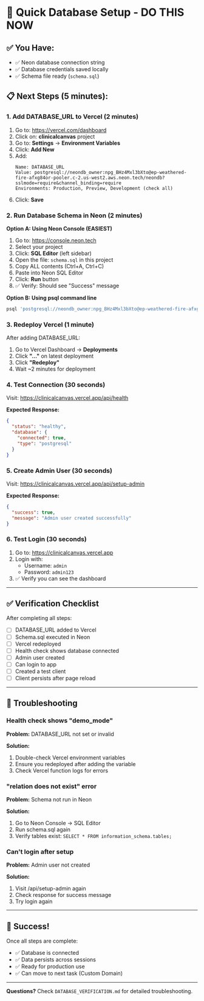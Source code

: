 # 🚀 Quick Database Setup - DO THIS NOW

## ✅ You Have:
- ✅ Neon database connection string
- ✅ Database credentials saved locally
- ✅ Schema file ready (`schema.sql`)

## 📋 Next Steps (5 minutes):

### 1. Add DATABASE_URL to Vercel (2 minutes)

1. Go to: https://vercel.com/dashboard
2. Click on: **clinicalcanvas** project
3. Go to: **Settings** → **Environment Variables**
4. Click: **Add New**
5. Add:
   ```
   Name: DATABASE_URL
   Value: postgresql://neondb_owner:npg_BHz4Mxl3bXto@ep-weathered-fire-afxg84or-pooler.c-2.us-west2.aws.neon.tech/neondb?sslmode=require&channel_binding=require
   Environments: Production, Preview, Development (check all)
   ```
6. Click: **Save**

### 2. Run Database Schema in Neon (2 minutes)

**Option A: Using Neon Console (EASIEST)**

1. Go to: https://console.neon.tech
2. Select your project
3. Click: **SQL Editor** (left sidebar)
4. Open the file: `schema.sql` in this project
5. Copy ALL contents (Ctrl+A, Ctrl+C)
6. Paste into Neon SQL Editor
7. Click: **Run** button
8. ✅ Verify: Should see "Success" message

**Option B: Using psql command line**

```bash
psql 'postgresql://neondb_owner:npg_BHz4Mxl3bXto@ep-weathered-fire-afxg84or-pooler.c-2.us-west2.aws.neon.tech/neondb?sslmode=require&channel_binding=require' -f schema.sql
```

### 3. Redeploy Vercel (1 minute)

After adding DATABASE_URL:
1. Go to Vercel Dashboard → **Deployments**
2. Click **"..."** on latest deployment
3. Click **"Redeploy"**
4. Wait ~2 minutes for deployment

### 4. Test Connection (30 seconds)

Visit: https://clinicalcanvas.vercel.app/api/health

**Expected Response:**
```json
{
  "status": "healthy",
  "database": {
    "connected": true,
    "type": "postgresql"
  }
}
```

### 5. Create Admin User (30 seconds)

Visit: https://clinicalcanvas.vercel.app/api/setup-admin

**Expected Response:**
```json
{
  "success": true,
  "message": "Admin user created successfully"
}
```

### 6. Test Login (30 seconds)

1. Go to: https://clinicalcanvas.vercel.app
2. Login with:
   - Username: `admin`
   - Password: `admin123`
3. ✅ Verify you can see the dashboard

---

## ✅ Verification Checklist

After completing all steps:

- [ ] DATABASE_URL added to Vercel
- [ ] Schema.sql executed in Neon
- [ ] Vercel redeployed
- [ ] Health check shows database connected
- [ ] Admin user created
- [ ] Can login to app
- [ ] Created a test client
- [ ] Client persists after page reload

---

## 🐛 Troubleshooting

### Health check shows "demo_mode"

**Problem:** DATABASE_URL not set or invalid

**Solution:**
1. Double-check Vercel environment variables
2. Ensure you redeployed after adding the variable
3. Check Vercel function logs for errors

### "relation does not exist" error

**Problem:** Schema not run in Neon

**Solution:**
1. Go to Neon Console → SQL Editor
2. Run schema.sql again
3. Verify tables exist: `SELECT * FROM information_schema.tables;`

### Can't login after setup

**Problem:** Admin user not created

**Solution:**
1. Visit /api/setup-admin again
2. Check response for success message
3. Try login again

---

## 🎉 Success!

Once all steps are complete:
- ✅ Database is connected
- ✅ Data persists across sessions
- ✅ Ready for production use
- ✅ Can move to next task (Custom Domain)

---

**Questions?** Check `DATABASE_VERIFICATION.md` for detailed troubleshooting.

